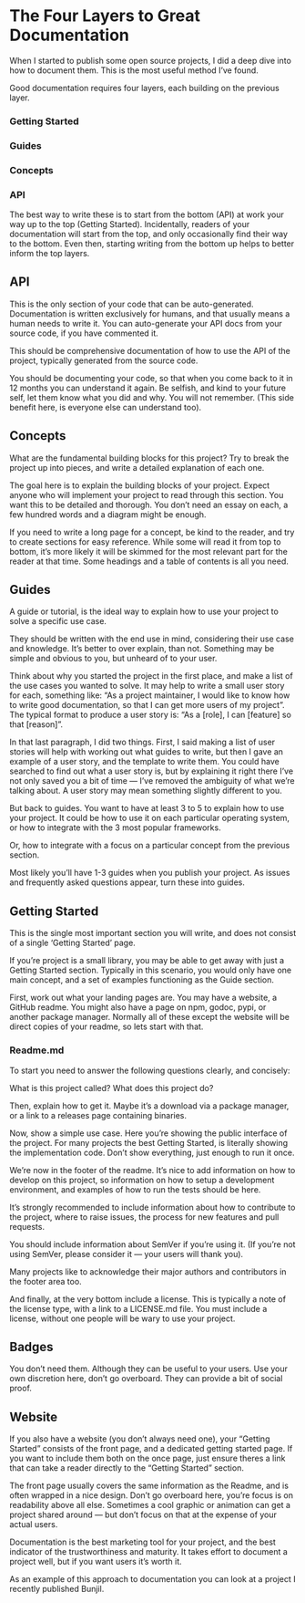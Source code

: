 # The Four Layers to Great Documentation

When I started to publish some open source projects, I did a deep dive into how to document them. This is the most useful method I’ve found.

Good documentation requires four layers, each building on the previous layer.

### Getting Started
### Guides
### Concepts
### API
The best way to write these is to start from the bottom (API) at work your way up to the top (Getting Started). Incidentally, readers of your documentation will start from the top, and only occasionally find their way to the bottom. Even then, starting writing from the bottom up helps to better inform the top layers.

## API
This is the only section of your code that can be auto-generated.
Documentation is written exclusively for humans, and that usually means a
human needs to write it. You can auto-generate your API docs from your source
code, if you have commented it.

This should be comprehensive documentation of how to use the API of the project, typically generated from the source code.

You should be documenting your code, so that when you come back to it in 12 months you can understand it again. Be selfish, and kind to your future self, let them know what you did and why. You will not remember. (This side benefit here, is everyone else can understand too).

## Concepts
What are the fundamental building blocks for this project? Try to break the project up into pieces, and write a detailed explanation of each one.

The goal here is to explain the building blocks of your project. Expect anyone who will implement your project to read through this section. You want this to be detailed and thorough. You don’t need an essay on each, a few hundred words and a diagram might be enough.

If you need to write a long page for a concept, be kind to the reader, and try to create sections for easy reference. While some will read it from top to bottom, it’s more likely it will be skimmed for the most relevant part for the reader at that time. Some headings and a table of contents is all you need.

## Guides
A guide or tutorial, is the ideal way to explain how to use your project to solve a specific use case.

They should be written with the end use in mind, considering their use case and knowledge. It’s better to over explain, than not. Something may be simple and obvious to you, but unheard of to your user.

Think about why you started the project in the first place, and make a list of the use cases you wanted to solve. It may help to write a small user story for each, something like: “As a project maintainer, I would like to know how to write good documentation, so that I can get more users of my project”. The typical format to produce a user story is: “As a [role], I can [feature] so that [reason]”.

In that last paragraph, I did two things. First, I said making a list of user stories will help with working out what guides to write, but then I gave an example of a user story, and the template to write them. You could have searched to find out what a user story is, but by explaining it right there I’ve not only saved you a bit of time — I’ve removed the ambiguity of what we’re talking about. A user story may mean something slightly different to you.

But back to guides. You want to have at least 3 to 5 to explain how to use your project. It could be how to use it on each particular operating system, or how to integrate with the 3 most popular frameworks.

Or, how to integrate with a focus on a particular concept from the previous section.

Most likely you’ll have 1-3 guides when you publish your project. As issues and frequently asked questions appear, turn these into guides.

## Getting Started
This is the single most important section you will write, and does not consist of a single ‘Getting Started’ page.

If you’re project is a small library, you may be able to get away with just a Getting Started section. Typically in this scenario, you would only have one main concept, and a set of examples functioning as the Guide section.

First, work out what your landing pages are. You may have a website, a GitHub readme. You might also have a page on npm, godoc, pypi, or another package manager. Normally all of these except the website will be direct copies of your readme, so lets start with that.

### Readme.md
To start you need to answer the following questions clearly, and concisely:

What is this project called? What does this project do?

Then, explain how to get it. Maybe it’s a download via a package manager, or a link to a releases page containing binaries.

Now, show a simple use case. Here you’re showing the public interface of the project. For many projects the best Getting Started, is literally showing the implementation code. Don’t show everything, just enough to run it once.

We’re now in the footer of the readme. It’s nice to add information on how to develop on this project, so information on how to setup a development environment, and examples of how to run the tests should be here.

It’s strongly recommended to include information about how to contribute to the project, where to raise issues, the process for new features and pull requests.

You should include information about SemVer if you’re using it. (If you’re not using SemVer, please consider it — your users will thank you).

Many projects like to acknowledge their major authors and contributors in the footer area too.

And finally, at the very bottom include a license. This is typically a note of the license type, with a link to a LICENSE.md file. You must include a license, without one people will be wary to use your project.

## Badges
You don’t need them. Although they can be useful to your users. Use your own discretion here, don’t go overboard. They can provide a bit of social proof.

## Website
If you also have a website (you don’t always need one), your “Getting Started” consists of the front page, and a dedicated getting started page. If you want to include them both on the once page, just ensure theres a link that can take a reader directly to the “Getting Started” section.

The front page usually covers the same information as the Readme, and is often wrapped in a nice design. Don’t go overboard here, you’re focus is on readability above all else. Sometimes a cool graphic or animation can get a project shared around — but don’t focus on that at the expense of your actual users.

Documentation is the best marketing tool for your project, and the best indicator of the trustworthiness and maturity. It takes effort to document a project well, but if you want users it’s worth it.

As an example of this approach to documentation you can look at a project I recently published Bunjil.

